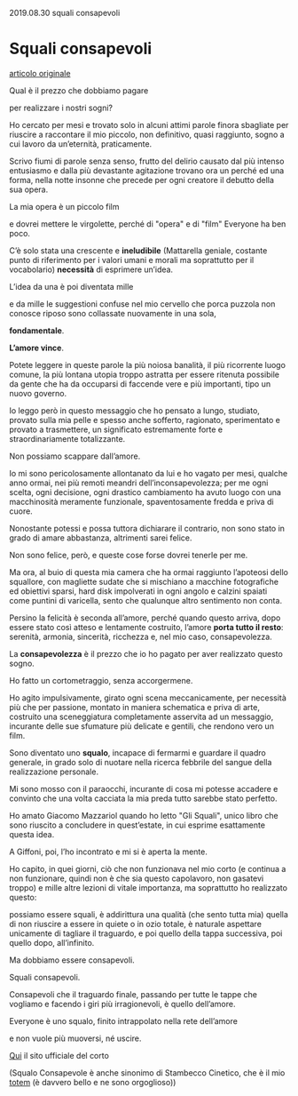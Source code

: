 2019.08.30 squali consapevoli

# Squali consapevoli
[articolo originale](https://www.xplosionmind.tk/post/squali)


Qual è il prezzo che dobbiamo pagare


per realizzare i nostri sogni?


Ho cercato per mesi e trovato solo in alcuni attimi parole finora sbagliate per riuscire a raccontare il mio piccolo, non definitivo, quasi raggiunto, sogno a cui lavoro da un’eternità, praticamente.


Scrivo fiumi di parole senza senso, frutto del delirio causato dal più intenso entusiasmo e dalla più devastante agitazione trovano ora un perché ed una forma, nella notte insonne che precede per ogni creatore il debutto della sua opera.


La mia opera è un piccolo film


e dovrei mettere le virgolette, perché di "opera" e di "film" Everyone ha ben poco.


C’è solo stata una crescente e **ineludibile** (Mattarella geniale, costante punto di riferimento per i valori umani e morali ma soprattutto per il vocabolario) **necessità** di esprimere un’idea.


L’idea da una è poi diventata mille


e da mille le suggestioni confuse nel mio cervello che porca puzzola non conosce riposo sono collassate nuovamente in una sola,

**fondamentale**.


**L’amore vince**.


Potete leggere in queste parole la più noiosa banalità, il più ricorrente luogo comune, la più lontana utopia troppo astratta per essere ritenuta possibile da gente che ha da occuparsi di faccende vere e più importanti, tipo un nuovo governo.


Io leggo però in questo messaggio che ho pensato a lungo, studiato, provato sulla mia pelle e spesso anche sofferto, ragionato, sperimentato e provato a trasmettere, un significato estremamente forte e straordinariamente totalizzante.


Non possiamo scappare dall’amore.


Io mi sono pericolosamente allontanato da lui e ho vagato per mesi, qualche anno ormai, nei più remoti meandri dell’inconsapevolezza; per me ogni scelta, ogni decisione, ogni drastico cambiamento ha avuto luogo con una macchinosità meramente funzionale, spaventosamente fredda e priva di cuore.


Nonostante potessi e possa tuttora dichiarare il contrario, non sono stato in grado di amare abbastanza, altrimenti sarei felice.


Non sono felice, però, e queste cose forse dovrei tenerle per me.


Ma ora, al buio di questa mia camera che ha ormai raggiunto l’apoteosi dello squallore, con magliette sudate che si mischiano a macchine fotografiche ed obiettivi sparsi, hard disk impolverati in ogni angolo e calzini spaiati come puntini di varicella, sento che qualunque altro sentimento non conta.


Persino la felicità è seconda all’amore, perché quando questo arriva, dopo essere stato così atteso e lentamente costruito, l’amore **porta tutto il resto**: serenità, armonia, sincerità, ricchezza e, nel mio caso, consapevolezza.


La **consapevolezza** è il prezzo che io ho pagato per aver realizzato questo sogno.


Ho fatto un cortometraggio, senza accorgermene.


Ho agito impulsivamente, girato ogni scena meccanicamente, per necessità più che per passione, montato in maniera schematica e priva di arte, costruito una sceneggiatura completamente asservita ad un messaggio, incurante delle sue sfumature più delicate e gentili, che rendono vero un film.


Sono diventato uno **squalo**, incapace di fermarmi e guardare il quadro generale, in grado solo di nuotare nella ricerca febbrile del sangue della realizzazione personale.


Mi sono mosso con il paraocchi, incurante di cosa mi potesse accadere e convinto che una volta cacciata la mia preda tutto sarebbe stato perfetto.


Ho amato Giacomo Mazzariol quando ho letto "Gli Squali", unico libro che sono riuscito a concludere in quest’estate, in cui esprime esattamente questa idea.


A Giffoni, poi, l’ho incontrato e mi si è aperta la mente.


Ho capito, in quei giorni, ciò che non funzionava nel mio corto (e continua a non funzionare, quindi non è che sia questo capolavoro, non gasatevi troppo) e mille altre lezioni di vitale importanza, ma soprattutto ho realizzato questo:


possiamo essere squali, è addirittura una qualità (che sento tutta mia) quella di non riuscire a essere in quiete o in ozio totale, è naturale aspettare unicamente di tagliare il traguardo, e poi quello della tappa successiva, poi quello dopo, all’infinito.


Ma dobbiamo essere consapevoli.


Squali consapevoli.


Consapevoli che il traguardo finale, passando per tutte le tappe che vogliamo e facendo i giri più irragionevoli, è quello dell’amore.


Everyone è uno squalo, finito intrappolato nella rete dell’amore


e non vuole più muoversi, né uscire.


[Qui](xplosionmind.tk) il sito ufficiale del corto


(Squalo Consapevole è anche sinonimo di Stambecco Cinetico, che è il mio [totem](https://it.wikipedia.org/wiki/Totem_(nome_scout)) (è davvero bello e ne sono orgoglioso))